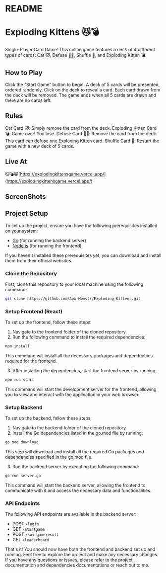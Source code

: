 # README
# Exploding Kittens 😼💣
Single-Player Card Game! This online game features a deck of 4 different types of cards: Cat 😼, Defuse 🙅‍♂️, Shuffle 🔀, and Exploding Kitten 💣.

## How to Play
Click the "Start Game" button to begin.
A deck of 5 cards will be presented, ordered randomly.
Click on the deck to reveal a card.
Each card drawn from the deck will be removed.
The game ends when all 5 cards are drawn and there are no cards left.
## Rules
Cat Card 😼: Simply remove the card from the deck.
Exploding Kitten Card 💣: Game over! You lose.
Defuse Card 🙅‍♂️: Remove the card from the deck. This card can defuse one Exploding Kitten card.
Shuffle Card 🔀: Restart the game with a new deck of 5 cards.

## Live At 
😼💣😸[https://explodingkittensgame.vercel.app/](https://explodingkittensgame.vercel.app/)

## ScreenShots

## Project Setup
To set up the project, ensure you have the following prerequisites installed on your system:

- [Go](https://golang.org/) (for running the backend server)
- [Node.js](https://nodejs.org/) (for running the frontend)

If you haven't installed these prerequisites yet, you can download and install them from their official websites.

### Clone the Repository

First, clone this repository to your local machine using the following command:

```bash
git clone https://github.com/Apx-Monstr/Exploding-Kittens.git
```

### Setup Frontend (React)

To set up the frontend, follow these steps:

1. Navigate to the frontend folder of the cloned repository.
2. Run the following command to install the required dependencies:

```bash
npm install
```

This command will install all the necessary packages and dependencies required for the frontend.

3. After installing the dependencies, start the frontend server by running:

```bash
npm run start
```

This command will start the development server for the frontend, allowing you to view and interact with the application in your web browser.

### Setup Backend

To set up the backend, follow these steps:

1. Navigate to the backend folder of the cloned repository.
2. Install the Go dependencies listed in the go.mod file by running:

```bash
go mod download
```

This step will download and install all the required Go packages and dependencies specified in the go.mod file.

3. Run the backend server by executing the following command:

```bash
go run server.go
```
This command will start the backend server, allowing the frontend to communicate with it and access the necessary data and functionalities.
### API Endpoints
The following API endpoints are available in the backend server:
- POST `/login`
- GET `/startgame`
- POST `/savegameresult`
- GET `/leaderboard`


That's it! You should now have both the frontend and backend set up and running. Feel free to explore the project and make any necessary changes. If you have any questions or issues, please refer to the project documentation and dependencies documentations or reach out to me.
